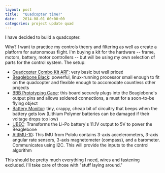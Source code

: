 ```yaml
---
layout: post
title:  "Quadcopter time?"
date:   2014-08-01 00:00:00
categories: project update quad
---
```


I have decided to build a quadcopter.


Why?  I want to practice my controls theory and filtering as well as create a platform for autonomous flight.  I'm buying a kit for the hardware -- frame, motors, battery, motor controllers -- but will be using my own selection of parts for the control system.  The setup:

* [Quadcopter Combo Kit ARF](http://www.hobbyking.com/hobbyking/store/__52863__HobbyKing_Spec_FPV250_V2_Quad_Copter_ARF_Combo_Kit_Mini_Sized_FPV_Multi_Rotor_ARF_.html): very basic but well priced
* [Beaglebone Black](http://www.newark.com/beagle-bone-accessories): powerful, linux-running processor small enough to fit on the quadcopter and flexible enough to accomodate countless other projects
* [BBB Prototyping Cape](http://www.adafruit.com/products/572): this board securely plugs into the Beaglebone's output pins and allows soldered connections, a must for a soon-to-be flying object
* [Battery Monitor](http://www.hobbyking.com/hobbyking/store/__7223__Hobby_King_Battery_Monitor_3S.html): tiny, crappy, cheap bit of circuitry that beeps when the battery gets low (Lithium Polymer batteries can be damaged if their voltage drops too low)
* [UBEC](http://www.hobbyking.com/hobbyking/store/__4319__TURNIGY_3A_UBEC_w_Noise_Reduction.html): Transforms the Li-Po battery's 11.1V output to 5V to power the Beaglebone
* [AltIMU-10](http://www.pololu.com/product/2469): This IMU from Pololu contains 3-axis accelerometers, 3-axis angular rate sensors, 3-axis magnetometer (compass), and a barometer.  Communicates using I2C.  This will provide the inputs to the control algorithm


This should be pretty much everything I need, wires and fastening excluded.  I'll take care of those with "stuff laying around."